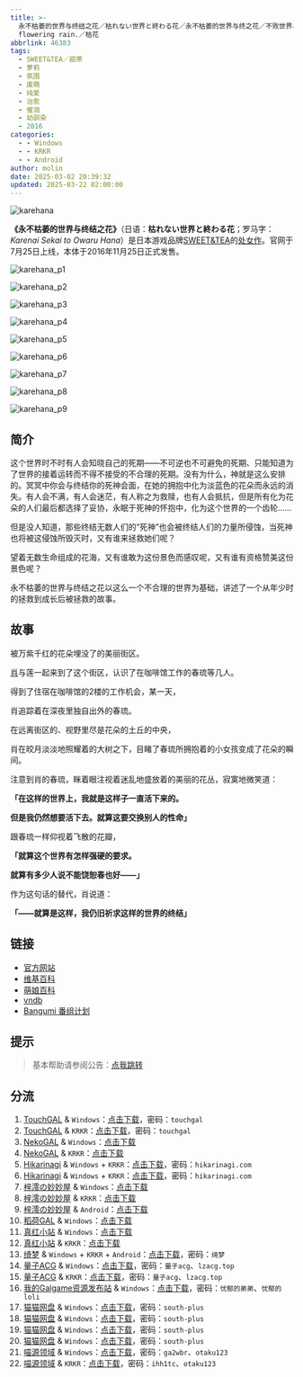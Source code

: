 ```yaml
---
title: >-
  永不枯萎的世界与终结之花／枯れない世界と終わる花／永不枯萎的世界与终之花／不败世界与终焉之花／The rainbow appears after
  flowering rain.／枯花
abbrlink: 46383
tags:
  - SWEET&TEA／甜茶
  - 萝莉
  - 氛围
  - 废萌
  - 纯爱
  - 治愈
  - 催泪
  - 幼驯染
  - 2016
categories:
  - - Windows
  - - KRKR
  - - Android
author: molin
date: 2025-03-02 20:39:32
updated: 2025-03-22 02:00:00
---
```


![karehana](https://static.30hb.cn/vndb/img/karehana.webp)

**《永不枯萎的世界与终结之花》**（日语：**枯れない世界と終わる花**；罗马字：*Karenai Sekai to Owaru Hana*）是日本游戏品牌[SWEET&TEA](https://zh.moegirl.org.cn/SWEET%26TEA)的[处女作](https://zh.moegirl.org.cn/处女作)。官网于7月25日上线，本体于2016年11月25日正式发售。

<!-- more -->

![karehana_p1](https://static.30hb.cn/vndb/img/karehana_p1.webp)

![karehana_p2](https://static.30hb.cn/vndb/img/karehana_p2.webp)

![karehana_p3](https://static.30hb.cn/vndb/img/karehana_p3.webp)

![karehana_p4](https://static.30hb.cn/vndb/img/karehana_p4.webp)

![karehana_p5](https://static.30hb.cn/vndb/img/karehana_p5.webp)

![karehana_p6](https://static.30hb.cn/vndb/img/karehana_p6.webp)

![karehana_p7](https://static.30hb.cn/vndb/img/karehana_p7.webp)

![karehana_p8](https://static.30hb.cn/vndb/img/karehana_p8.webp)

![karehana_p9](https://static.30hb.cn/vndb/img/karehana_p9.webp)

## 简介

这个世界时不时有人会知晓自己的死期——不可逆也不可避免的死期、只能知道为了世界的接着运转而不得不接受的不合理的死期。没有为什么，神就是这么安排的。冥冥中你会与终结你的死神会面，在她的拥抱中化为淡蓝色的花朵而永远的消失。有人会不满，有人会迷茫，有人称之为救赎，也有人会抵抗，但是所有化为花朵的人们最后都选择了妥协，永眠于死神的怀抱中，化为这个世界的一个齿轮……

但是没人知道，那些终结无数人们的“死神”也会被终结人们的力量所侵蚀，当死神也将被这侵蚀所毁灭时，又有谁来拯救她们呢？

望着无数生命组成的花海，又有谁敢为这份景色而感叹呢，又有谁有资格赞美这份景色呢？

永不枯萎的世界与终结之花以这么一个不合理的世界为基础，讲述了一个从年少时的拯救到成长后被拯救的故事。

## 故事

被万紫千红的花朵埋没了的美丽街区。

[肖](https://zh.moegirl.org.cn/肖)与莲一起来到了这个街区，认识了在咖啡馆工作的春琉等几人。

得到了住宿在咖啡馆的2楼的工作机会，某一天，

肖追踪着在深夜里独自出外的春琉。

在远离街区的、视野里尽是花朵的土丘的中央，

肖在皎月淡淡地照耀着的大树之下，目睹了春琉所拥抱着的小女孩变成了花朵的瞬间。

注意到肖的春琉，眯着眼注视着迷乱地盛放着的美丽的花丛，寂寞地微笑道：

**「在这样的世界上，我就是这样子一直活下来的。**

**但是我仍然想要活下去。就算这要交换别人的性命」**

跟春琉一样仰视着飞散的花瓣，

**「就算这个世界有怎样强硬的要求。**

**就算有多少人说不能饶恕春也好——」**

作为这句话的替代，肖说道：

**「——就算是这样，我仍旧祈求这样的世界的终结」**

## 链接

- [官方网站](http://sweet.clearrave.co.jp/karehana/)
- [维基百科](https://zh.wikipedia.org/wiki/%E6%B0%B8%E4%B8%8D%E6%9E%AF%E8%90%8E%E7%9A%84%E4%B8%96%E7%95%8C%E8%88%87%E7%B5%82%E7%B5%90%E4%B9%8B%E8%8A%B1)
- [萌娘百科](https://zh.moegirl.org.cn/zh-hans/%E6%B0%B8%E4%B8%8D%E6%9E%AF%E8%90%8E%E7%9A%84%E4%B8%96%E7%95%8C%E4%B8%8E%E7%BB%88%E7%BB%93%E4%B9%8B%E8%8A%B1)
- [vndb](https://vndb.org/v19658)
- [Bangumi 番组计划](https://bgm.tv/subject/186675)

## 提示

> 基本帮助请参阅公告：[点我跳转](/p/announcement/)

## 分流

1. [TouchGAL](https://www.touchgal.us/) & `Windows`：[点击下载](https://pan.touchgal.net/s/wQZfv)，密码：`touchgal`
2. [TouchGAL](https://www.touchgal.us/) & `KRKR`：[点击下载](https://pan.touchgal.net/s/6A0up)，密码：`touchgal`
3. [NekoGAL](https://www.nekogal.com/) & `Windows`：[点击下载](https://pan.nekogal.top/s/kQJta)
4. [NekoGAL](https://www.nekogal.com/) & `KRKR`：[点击下载](https://pan.nekogal.top/s/lLjhM)
5. [Hikarinagi](https://www.hikarinagi.net/) & `Windows` + `KRKR`：[点击下载](https://pan.yurari.moe/s/Z0EiV)，密码：`hikarinagi.com`
6. [Hikarinagi](https://www.hikarinagi.net/) & `Windows` + `KRKR`：[点击下载](https://pan.yurari.moe/s/5yARUQ)，密码：`hikarinagi.com`
7. [梓澪の妙妙屋](https://zi0.cc/) & `Windows`：[点击下载](https://zi0.cc/d/%E5%90%88%E9%9B%86%E7%B3%BB%E5%88%97/%E5%8D%97%2BGalGame%E6%B1%89%E5%8C%96%E5%8C%BA%E5%85%A8%E5%8C%BA%E8%B5%84%E6%BA%90%E5%A4%87%E4%BB%BD/06/%5BSWEET%EF%BC%86TEA%5D%20%E6%9E%AF%E3%82%8C%E3%81%AA%E3%81%84%E4%B8%96%E7%95%8C%E3%81%A8%E7%B5%82%E3%82%8F%E3%82%8B%E8%8A%B1%20%20%E6%B0%B8%E4%B8%8D%E6%9E%AF%E8%90%8E%E7%9A%84%E4%B8%96%E7%95%8C%E4%B8%8E%E7%BB%88%E7%BB%93%E4%B9%8B%E8%8A%B1%20%E6%B1%89%E5%8C%96%E7%A1%AC%E7%9B%98%E7%89%88%5B%E7%BB%88%E4%B9%8B%E8%8A%B1%E6%B1%89%E5%8C%96%E7%BB%84%5D.zip?sign=jZZeGdAYUSUp3cjCf-5a3CqqbHImhXY7H4bTDeAwuCk=:0)
8. [梓澪の妙妙屋](https://zi0.cc/) & `KRKR`：[点击下载](https://zi0.cc/%60%E3%80%90%E5%BD%92%20%E6%A1%A3%E3%80%91/%E3%80%90KRKR%E5%90%88%E9%9B%86%E3%80%91/2/%E6%B0%B8%E4%B8%8D%E6%9E%AF%E8%90%8E%E7%9A%84%E4%B8%96%E7%95%8C%E4%B8%8E%E7%BB%88%E7%BB%93%E4%B9%8B%E8%8A%B1.exe)
9. [梓澪の妙妙屋](https://zi0.cc/) & `Android`：[点击下载](https://zi0.cc/d/%60%E3%80%90%E5%BD%92%20%E6%A1%A3%E3%80%91/%E3%80%90%E5%AE%89%E5%8D%93%E5%90%88%E9%9B%86%E3%80%91/004/%E6%B0%B8%E4%B8%8D%E6%9E%AF%E8%90%8E%E7%9A%84%E4%B8%96%E7%95%8C%E4%B8%8E%E7%BB%88%E7%BB%93%E4%B9%8B%E8%8A%B1.apk?sign=sSSWOYWM6-JTnr6qUSMxfbb6eFyxNspwZcScZuVID7o=:0)
10. [稻荷GAL](https://inarigal.com/) & `Windows`：[点击下载](https://tele.zrflie.top/PC-2/CLEAR%20RAVE/SWEET&TEA/%E6%B0%B8%E4%B8%8D%E6%9E%AF%E8%90%8E%E7%9A%84%E4%B8%96%E7%95%8C%E4%B8%8E%E7%BB%88%E7%BB%93%E4%B9%8B%E8%8A%B1.7z)
11. [真红小站](https://www.shinnku.com/) & `Windows`：[点击下载](https://dl.oo0o.ooo/file/shinnku/0/win/%E6%B0%B8%E4%B8%8D%E6%9E%AF%E8%90%8E%E7%9A%84%E4%B8%96%E7%95%8C%E4%B8%8E%E7%BB%88%E7%BB%93%E4%B9%8B%E8%8A%B1.7z)
12. [真红小站](https://www.shinnku.com/) & `KRKR`：[点击下载](https://dl.oo0o.ooo/file/shinnku/0/krkr/%E6%B0%B8%E4%B8%8D%E6%9E%AF%E8%90%8E%E7%9A%84%E4%B8%96%E7%95%8C%E4%B8%8E%E7%BB%88%E7%BB%93%E4%B9%8B%E8%8A%B1.7z)
13. [绮梦](https://acgs.one/) & `Windows` + `KRKR` + `Android`：[点击下载](https://game.acgs.one/game/270.html)，密码：`绮梦`
14. [量子ACG](https://lzacg.org/) & `Windows`：[点击下载](https://lzacg.org/74)，密码：`量子acg`、`lzacg.top`
15. [量子ACG](https://lzacg.org/) & `KRKR`：[点击下载](https://lzacg.org/2148)，密码：`量子acg`、`lzacg.top`
16. [我的Galgame资源发布站](https://www.ttloli.com/) & `Windows`：[点击下载](https://www.ttloli.com/yongbukuweideshijieyuzhongjiezhihua.html)，密码：`忧郁的弟弟`、`忧郁的loli`
17. [猫猫网盘](https://catcat.cloud/) & `Windows`：[点击下载](https://catcat.cloud/d/GalGame/SP%E5%90%8E%E7%AB%AF1%5BGalGame%E5%88%86%E5%8C%BA%5D/%E5%8D%97%2BGalGame%E6%B1%89%E5%8C%96%E5%8C%BA%E5%85%A8%E5%8C%BA%E5%A4%87%E4%BB%BD%E5%90%88%E9%9B%86%5B%E9%87%8D%E5%8E%8B%5D-%E7%A6%BB%E6%95%A3/%E7%AC%AC%E4%B8%89%E8%BD%AE/%5BSWEET%EF%BC%86TEA%5D%20%E6%9E%AF%E3%82%8C%E3%81%AA%E3%81%84%E4%B8%96%E7%95%8C%E3%81%A8%E7%B5%82%E3%82%8F%E3%82%8B%E8%8A%B1%20%20%E6%B0%B8%E4%B8%8D%E6%9E%AF%E8%90%8E%E7%9A%84%E4%B8%96%E7%95%8C%E4%B8%8E%E7%BB%88%E7%BB%93%E4%B9%8B%E8%8A%B1%20%E6%B1%89%E5%8C%96%E7%A1%AC%E7%9B%98%E7%89%88%5B%E7%BB%88%E4%B9%8B%E8%8A%B1%E6%B1%89%E5%8C%96%E7%BB%84%5D/%5BSWEET%EF%BC%86TEA%5D%20%E6%9E%AF%E3%82%8C%E3%81%AA%E3%81%84%E4%B8%96%E7%95%8C%E3%81%A8%E7%B5%82%E3%82%8F%E3%82%8B%E8%8A%B1%20%20%E6%B0%B8%E4%B8%8D%E6%9E%AF%E8%90%8E%E7%9A%84%E4%B8%96%E7%95%8C%E4%B8%8E%E7%BB%88%E7%BB%93%E4%B9%8B%E8%8A%B1%20%E6%B1%89%E5%8C%96%E7%A1%AC%E7%9B%98%E7%89%88%5B%E7%BB%88%E4%B9%8B%E8%8A%B1%E6%B1%89%E5%8C%96%E7%BB%84%5D.rar)，密码：`south-plus`
18. [猫猫网盘](https://catcat.cloud/) & `Windows`：[点击下载](https://catcat.cloud/d/GalGame/SP%E5%90%8E%E7%AB%AF1%5BGalGame%E5%88%86%E5%8C%BA%5D/%E6%B1%89%E5%8C%96%E6%B8%B8%E6%88%8F%E6%9C%88%E4%BB%BD%E5%90%88%E9%9B%86-%E7%A6%BB%E6%95%A3/2023%E5%B9%B4%E6%B1%89%E5%8C%96%E5%90%88%E9%9B%86/12%E6%9C%88/%E6%97%A7%E6%B1%89%E5%8C%96%E4%BD%9C%E5%93%81/%5BSweet%20%26%20Tea%5D%20%E6%9E%AF%E3%82%8C%E3%81%AA%E3%81%84%E4%B8%96%E7%95%8C%E3%81%A8%E7%B5%82%E3%82%8F%E3%82%8B%E8%8A%B1%20%E6%B0%B8%E4%B8%8D%E6%9E%AF%E8%90%8E%E7%9A%84%E4%B8%96%E7%95%8C%E4%B8%8E%E7%BB%88%E7%BB%93%E4%B9%8B%E8%8A%B1%20%E6%B1%89%E5%8C%96%E7%A1%AC%E7%9B%98%E7%89%88/%5BSweet%20%26%20Tea%5D%20%E6%9E%AF%E3%82%8C%E3%81%AA%E3%81%84%E4%B8%96%E7%95%8C%E3%81%A8%E7%B5%82%E3%82%8F%E3%82%8B%E8%8A%B1%20%E6%B0%B8%E4%B8%8D%E6%9E%AF%E8%90%8E%E7%9A%84%E4%B8%96%E7%95%8C%E4%B8%8E%E7%BB%88%E7%BB%93%E4%B9%8B%E8%8A%B1%20%E6%B1%89%E5%8C%96%E7%A1%AC%E7%9B%98%E7%89%88.rar)，密码：`south-plus`
19. [猫猫网盘](https://catcat.cloud/) & `Windows`：[点击下载](https://catcat.cloud/d/GalGame/SP%E5%90%8E%E7%AB%AF1%5BGalGame%E5%88%86%E5%8C%BA%5D/%E7%BB%88%E7%82%B9%E6%B1%89%E5%8C%96%E9%87%8D%E6%95%B4v2%E7%89%88-%E7%A6%BB%E6%95%A3/%E6%9C%AC%E4%BD%93-Part3/%5BSweet%20%26%20Tea%5D%20%E6%9E%AF%E3%82%8C%E3%81%AA%E3%81%84%E4%B8%96%E7%95%8C%E3%81%A8%E7%B5%82%E3%82%8F%E3%82%8B%E8%8A%B1%20%E6%B0%B8%E4%B8%8D%E6%9E%AF%E8%90%8E%E7%9A%84%E4%B8%96%E7%95%8C%E4%B8%8E%E7%BB%88%E7%BB%93%E4%B9%8B%E8%8A%B1%20%E4%B8%8D%E8%B4%A5%E4%B8%96%E7%95%8C%E4%B8%8E%E7%BB%88%E7%84%89%E4%B9%8B%E8%8A%B1.rar)，密码：`south-plus`
20. [猫猫网盘](https://catcat.cloud/) & `Windows`：[点击下载](https://catcat.cloud/d/GalGame/SP%E5%90%8E%E7%AB%AF1%5BGalGame%E5%88%86%E5%8C%BA%5D/%E7%BB%88%E7%82%B9%E6%B1%89%E5%8C%96%E9%87%8D%E6%95%B4v2%E7%89%88-%E7%A6%BB%E6%95%A3/%E6%9C%AC%E4%BD%93-Part3/%5BSweet%20%26%20Tea%5D%20%E6%9E%AF%E3%82%8C%E3%81%AA%E3%81%84%E4%B8%96%E7%95%8C%E3%81%A8%E7%B5%82%E3%82%8F%E3%82%8B%E8%8A%B1%20%E6%B0%B8%E4%B8%8D%E6%9E%AF%E8%90%8E%E7%9A%84%E4%B8%96%E7%95%8C%E4%B8%8E%E7%BB%88%E7%BB%93%E4%B9%8B%E8%8A%B1.rar)，密码：`south-plus`
21. [喵源领域](https://www.nekotaku.me/) & `Windows`：[点击下载](https://cloud.moelinks.net/s/3mMsJ)，密码：`ga2wbr`、`otaku123`
22. [喵源领域](https://www.nekotaku.me/) & `KRKR`：[点击下载](https://cloud.moelinks.net/s/RALck)，密码：`ihh1tc`、`otaku123`
